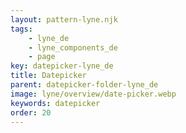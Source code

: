 ```yaml
---
layout: pattern-lyne.njk
tags: 
    - lyne_de
    - lyne_components_de
    - page
key: datepicker-lyne_de
title: Datepicker
parent: datepicker-folder-lyne_de
image: lyne/overview/date-picker.webp
keywords: datepicker
order: 20
---
```

